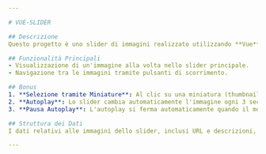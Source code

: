 ```yaml
---

# VUE-SLIDER

## Descrizione
Questo progetto è uno slider di immagini realizzato utilizzando **Vue**. Partendo dal markup di una versione sviluppata con JavaScript puro, l’obiettivo è implementare la stessa funzionalità sfruttando le potenzialità di Vue per una gestione più semplice e reattiva degli elementi dell'interfaccia.

## Funzionalità Principali
- Visualizzazione di un'immagine alla volta nello slider principale.
- Navigazione tra le immagini tramite pulsanti di scorrimento.

## Bonus
1. **Selezione tramite Miniature**: Al clic su una miniatura (thumbnail), l'immagine corrispondente viene visualizzata in grande nello slider principale.
2. **Autoplay**: Lo slider cambia automaticamente l'immagine ogni 3 secondi.
3. **Pausa Autoplay**: L'autoplay si ferma automaticamente quando il mouse passa sopra lo slider e riprende quando il mouse si sposta fuori.

## Struttura dei Dati
I dati relativi alle immagini dello slider, inclusi URL e descrizioni, sono gestiti tramite una struttura Vue **data** per assicurare la reattività dell’interfaccia.

---
```

